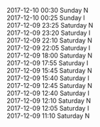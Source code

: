 2017-12-10 00:30 Sunday  N  
2017-12-10 00:25 Sunday  I  
2017-12-09 23:25 Saturday  N  
2017-12-09 23:20 Saturday  I  
2017-12-09 22:10 Saturday  N  
2017-12-09 22:05 Saturday  I  
2017-12-09 18:00 Saturday  N  
2017-12-09 17:55 Saturday  I  
2017-12-09 15:45 Saturday  N  
2017-12-09 15:40 Saturday  I  
2017-12-09 12:45 Saturday  N  
2017-12-09 12:40 Saturday  I  
2017-12-09 12:10 Saturday  N  
2017-12-09 12:05 Saturday  I  
2017-12-09 11:10 Saturday  N  
